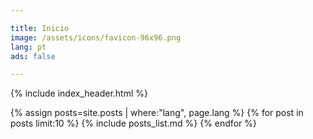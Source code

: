```yaml
---

title: Inicio
image: /assets/icons/favicon-96x96.png
lang: pt
ads: false

---
```


{% include index_header.html %}
<div>
  {% assign posts=site.posts | where:"lang", page.lang %}
  {% for post in posts limit:10 %}
  {% include posts_list.md %}
  {% endfor %}
</div>
<!--
<div class="pagination">
    <span class="paginate-btn">{{ site.data.i18n.anterior[page.lang] }}</span>
    <span class="paginate-btn">{{ site.data.i18n.siguiente[page.lang] }}</span>
</div>
-->